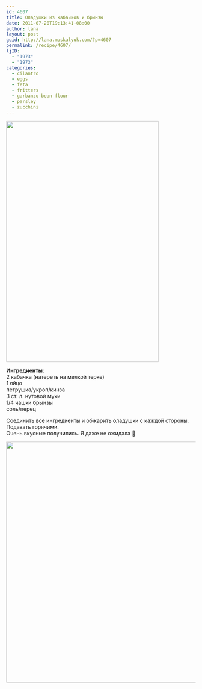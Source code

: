 ```yaml
---
id: 4607
title: Оладушки из кабачков и брынзы
date: 2011-07-20T19:13:41-08:00
author: lana
layout: post
guid: http://lana.moskalyuk.com/?p=4607
permalink: /recipe/4607/
ljID:
  - "1973"
  - "1973"
categories:
  - cilantro
  - eggs
  - feta
  - fritters
  - garbanzo bean flour
  - parsley
  - zucchini
---
```

<img loading="lazy" class="alignnone" title="feta and zucchini fritters" src="http://farm7.static.flickr.com/6145/5959307101_08ab8e1fa2_z.jpg" alt="" width="405" height="640" />

**Ингредиенты**:  
2 кабачка (натереть на мелкой терке)  
1 яйцо  
петрушка/укроп/кинза  
3 ст. л. нутовой муки  
1/4 чашки брынзы  
соль/перец

Соединить все ингредиенты и обжарить оладушки с каждой стороны.  
Подавать горячими.  
Очень вкусные получились. Я даже не ожидала 🙂

<img loading="lazy" class="alignnone" title="Zucchini and Feta  Fritters" src="http://farm7.static.flickr.com/6026/5959868230_5a8325af49_z.jpg" alt="" width="508" height="640" />